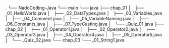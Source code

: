 .
└── NadoCoding-Java
    └── main
        └── java
            ├── chap_01
            │   ├── _01_HelloWorld.java
            │   ├── _02_DataTypes.java
            │   ├── _03_Variables.java
            │   ├── _04_Comment.java
            │   ├── _05_VariableNaming.java
            │   ├── _06_Constants.java
            │   ├── _07_TypeCasting.java
            │   └── _Quiz_01.java
            ├── chap_02
            │   ├── _01_Operator1.java
            │   ├── _02_Operator2.java
            │   ├── _03_Operator3.java
            │   ├── _04_Operator4.java
            │   ├── _05_Operator5.java
            │   └── _Quiz_02.java
            └── chap_03
                └── _01_String1.java
